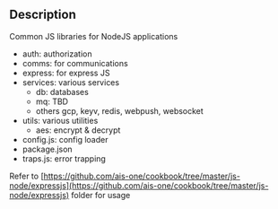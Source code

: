 ## Description

Common JS libraries for NodeJS applications

- auth: authorization
- comms:  for communications
- express: for express JS
- services: various services
  - db: databases
  - mq: TBD
  - others gcp, keyv, redis, webpush, websocket
- utils: various utilities
  - aes: encrypt & decrypt
- config.js: config loader
- package.json
- traps.js: error trapping

Refer to [https://github.com/ais-one/cookbook/tree/master/js-node/expressjs](https://github.com/ais-one/cookbook/tree/master/js-node/expressjs) folder for usage
